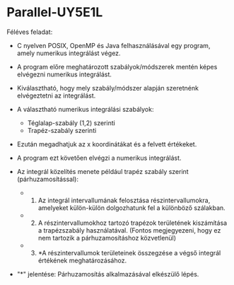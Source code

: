 # Parallel-UY5E1L

Féléves feladat: 

- C nyelven POSIX, OpenMP és Java felhasználásával egy program, amely numerikus integrálást végez.
- A program előre meghatározott szabályok/módszerek mentén képes elvégezni numerikus integrálást.
- Kiválasztható, hogy mely szabály/módszer alapján szeretnénk elvégeztetni az integrálást.
- A választható numerikus integrálási szabályok:
  - Téglalap-szabály (1,2) szerinti
  - Trapéz-szabály szerinti
- Ezután megadhatjuk az x koordinátákat és a felvett értékeket.
- A program ezt követően elvégzi a numerikus integrálást.
- Az integrál közelítés menete például trapéz szabály szerint (párhuzamosítással):
  - 1. Az integrál intervallumának felosztása részintervallumokra, amelyeket külön-külön dolgozhatunk fel a különböző szálakban.
  - 2. A részintervallumokhoz tartozó trapézok területének kiszámítása a trapézszabály használatával. (Fontos megjegyezeni, hogy ez nem tartozik a párhuzamosításhoz
       közvetlenül)
  - 3. *A részintervallumok területeinek összegzése a végső integrál értékének meghatározásához.

- "*" jelentése: Párhuzamosítás alkalmazásával elkészülő lépés.
